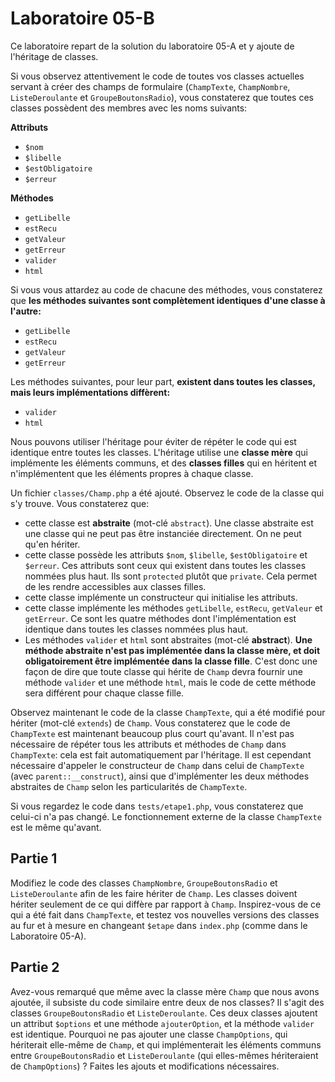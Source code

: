 # Laboratoire 05-B

Ce laboratoire repart de la solution du laboratoire 05-A et y ajoute de l'héritage de classes.

Si vous observez attentivement le code de toutes vos classes actuelles servant à créer des champs de formulaire (`ChampTexte`, `ChampNombre`, `ListeDeroulante` et `GroupeBoutonsRadio`), vous constaterez que toutes ces classes possèdent des membres avec les noms suivants:

**Attributs**

* `$nom`
* `$libelle`
* `$estObligatoire`
* `$erreur`

**Méthodes**

* `getLibelle`
* `estRecu`
* `getValeur`
* `getErreur`
* `valider`
* `html`

Si vous vous attardez au code de chacune des méthodes, vous constaterez que **les méthodes suivantes sont complètement identiques d'une classe à l'autre:**

* `getLibelle`
* `estRecu`
* `getValeur`
* `getErreur`

Les méthodes suivantes, pour leur part, **existent dans toutes les classes, mais leurs implémentations diffèrent:**

* `valider`
* `html`

Nous pouvons utiliser l'héritage pour éviter de répéter le code qui est identique entre toutes les classes. L'héritage utilise une **classe mère** qui implémente les éléments communs, et des **classes filles** qui en héritent et n'implémentent que les éléments propres à chaque classe.

Un fichier `classes/Champ.php` a été ajouté. Observez le code de la classe qui s'y trouve. Vous constaterez que:

* cette classe est **abstraite** (mot-clé `abstract`). Une classe abstraite est une classe qui ne peut pas être instanciée directement. On ne peut qu'en hériter.
* cette classe possède les attributs `$nom`, `$libelle`,  `$estObligatoire` et `$erreur`. Ces attributs sont ceux qui existent dans toutes les classes nommées plus haut. Ils sont `protected` plutôt que `private`. Cela permet de les rendre accessibles aux classes filles.
* cette classe implémente un constructeur qui initialise les attributs.
* cette classe implémente les méthodes `getLibelle`, `estRecu`, `getValeur` et `getErreur`. Ce sont les quatre méthodes dont l'implémentation est identique dans toutes les classes nommées plus haut.
* Les méthodes `valider` et `html` sont abstraites (mot-clé **abstract**). **Une méthode abstraite n'est pas implémentée dans la classe mère, et doit obligatoirement être implémentée dans la classe fille**. C'est donc une façon de dire que toute classe qui hérite de `Champ` devra fournir une méthode `valider` et une méthode `html`, mais le code de cette méthode sera différent pour chaque classe fille.

Observez maintenant le code de la classe `ChampTexte`, qui a été modifié pour hériter (mot-clé `extends`) de `Champ`. Vous constaterez que le code de `ChampTexte` est maintenant beaucoup plus court qu'avant. Il n'est pas nécessaire de répéter tous les attributs et méthodes de `Champ` dans `ChampTexte`: cela est fait automatiquement par l'héritage. Il est cependant nécessaire d'appeler le constructeur de `Champ` dans celui de `ChampTexte` (avec `parent::__construct`), ainsi que d'implémenter les deux méthodes abstraites de `Champ` selon les particularités de `ChampTexte`.

Si vous regardez le code dans `tests/etape1.php`, vous constaterez que celui-ci n'a pas changé. Le fonctionnement externe de la classe `ChampTexte` est le même qu'avant.

## Partie 1

Modifiez le code des classes `ChampNombre`, `GroupeBoutonsRadio` et `ListeDeroulante` afin de les faire hériter de `Champ`. Les classes doivent hériter seulement de ce qui diffère par rapport à `Champ`. Inspirez-vous de ce qui a été fait dans `ChampTexte`, et testez vos nouvelles versions des classes au fur et à mesure en changeant `$etape` dans `index.php` (comme dans le Laboratoire 05-A).

## Partie 2

Avez-vous remarqué que même avec la classe mère `Champ` que nous avons ajoutée, il subsiste du code similaire entre deux de nos classes? Il s'agit des classes `GroupeBoutonsRadio` et `ListeDeroulante`. Ces deux classes ajoutent un attribut `$options` et une méthode `ajouterOption`, et la méthode `valider` est identique. Pourquoi ne pas ajouter une classe `ChampOptions`, qui hériterait elle-même de `Champ`, et qui implémenterait les éléments communs entre `GroupeBoutonsRadio` et `ListeDeroulante` (qui elles-mêmes hériteraient de `ChampOptions`) ? Faites les ajouts et modifications nécessaires.
